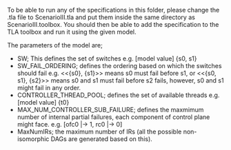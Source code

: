 To be able to run any of the specifications in this folder, please change the .tla file to ScenarioIII.tla and 
put them inside the same directory as ScenarioIII.toolbox. You should then be able to add the specification to
the TLA toolbox and run it using the given model.

The parameters of the model are;
* SW; This defines the set of switches e.g. [model value] {s0, s1}
* SW_FAIL_ORDERING; defines the ordering based on which the switches should fail e.g. <<{s0}, {s1}>>
means s0 must fail before s1, or <<{s0, s1}, {s2}>> means s0 and s1 must fail before s2 fails, however, s0 and s1
might fail in any order.
* CONTROLLER_THREAD_POOL; defines the set of available threads e.g. [model value] {t0}
* MAX_NUM_CONTROLLER_SUB_FAILURE; defines the maxmimum number of internal partial failures, each component of 
control plane might face. e.g. [ofc0 |-> 1, rc0 |-> 0]
* MaxNumIRs; the maximum number of IRs (all the possible non-isomorphic DAGs are generated based on this). 
